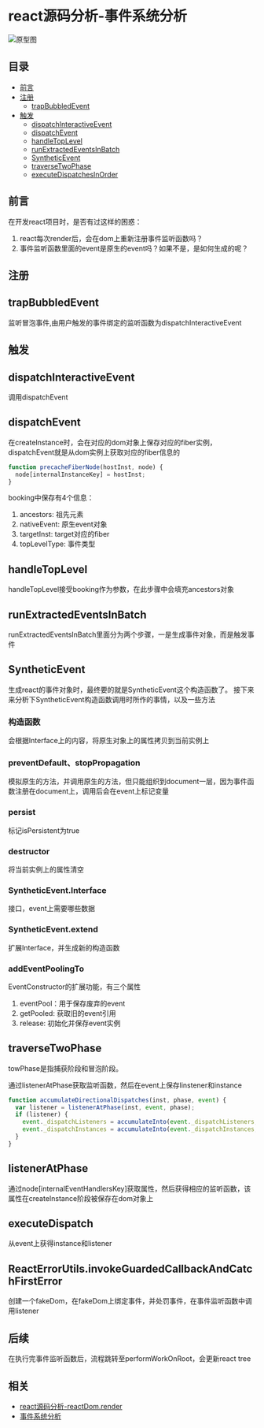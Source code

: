 # react源码分析-事件系统分析
![原型图](https://raw.githubusercontent.com/luke93h/git-blog/master/imgs/event.png)

## 目录
- [前言](#前言)
- [注册](#注册)
  - [trapBubbledEvent](#trapBubbledEvent)
- [触发](#触发)
  - [dispatchInteractiveEvent](#dispatchInteractiveEvent)
  - [dispatchEvent](#dispatchEvent)
  - [handleTopLevel](#handleTopLevel)
  - [runExtractedEventsInBatch](#runExtractedEventsInBatch)
  - [SyntheticEvent](#SyntheticEvent)
  - [traverseTwoPhase](#traverseTwoPhase)
  - [executeDispatchesInOrder](#executeDispatchesInOrder)

## 前言

在开发react项目时，是否有过这样的困惑：
1. react每次render后，会在dom上重新注册事件监听函数吗？
2. 事件监听函数里面的event是原生的event吗？如果不是，是如何生成的呢？


## 注册

## trapBubbledEvent

监听冒泡事件,由用户触发的事件绑定的监听函数为dispatchInteractiveEvent

## 触发

## dispatchInteractiveEvent

调用dispatchEvent

## dispatchEvent

在createInstance时，会在对应的dom对象上保存对应的fiber实例，dispatchEvent就是从dom实例上获取对应的fiber信息的
```jsx
function precacheFiberNode(hostInst, node) {
  node[internalInstanceKey] = hostInst;
}
```

booking中保存有4个信息：
1. ancestors: 祖先元素
2. nativeEvent: 原生event对象
3. targetInst: target对应的fiber
4. topLevelType: 事件类型

## handleTopLevel

handleTopLevel接受booking作为参数，在此步骤中会填充ancestors对象

## runExtractedEventsInBatch

runExtractedEventsInBatch里面分为两个步骤，一是生成事件对象，而是触发事件

## SyntheticEvent

生成react的事件对象时，最终要的就是SyntheticEvent这个构造函数了。
接下来来分析下SyntheticEvent构造函数调用时所作的事情，以及一些方法

### 构造函数

会根据Interface上的内容，将原生对象上的属性拷贝到当前实例上

### preventDefault、stopPropagation

模拟原生的方法，并调用原生的方法，但只能组织到document一层，因为事件函数注册在document上，调用后会在event上标记变量

### persist

标记isPersistent为true

### destructor

将当前实例上的属性清空

### SyntheticEvent.Interface

接口，event上需要哪些数据

### SyntheticEvent.extend

扩展Interface，并生成新的构造函数

### addEventPoolingTo

EventConstructor的扩展功能，有三个属性
1. eventPool：用于保存废弃的event
2. getPooled: 获取旧的event引用
3. release: 初始化并保存event实例

## traverseTwoPhase
towPhase是指捕获阶段和冒泡阶段。

通过listenerAtPhase获取监听函数，然后在event上保存linstener和instance
```jsx
function accumulateDirectionalDispatches(inst, phase, event) {
  var listener = listenerAtPhase(inst, event, phase);
  if (listener) {
    event._dispatchListeners = accumulateInto(event._dispatchListeners, listener);
    event._dispatchInstances = accumulateInto(event._dispatchInstances, inst);
  }
}
```

## listenerAtPhase

通过node[internalEventHandlersKey]获取属性，然后获得相应的监听函数，该属性在createInstance阶段被保存在dom对象上

## executeDispatch

从event上获得instance和listener

## ReactErrorUtils.invokeGuardedCallbackAndCatchFirstError

创建一个fakeDom，在fakeDom上绑定事件，并处罚事件，在事件监听函数中调用listener

## 后续

在执行完事件监听函数后，流程跳转至performWorkOnRoot，会更新react tree


## 相关


- [react源码分析-reactDom.render](https://github.com/luke93h/git-blog/issues/7)
- [事件系统分析](https://github.com/luke93h/git-blog/issues/10)
